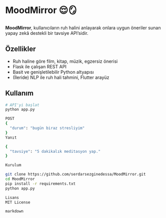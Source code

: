 # MoodMirror 😌🪞

**MoodMirror**, kullanıcıların ruh halini anlayarak onlara uygun öneriler sunan yapay zekâ destekli bir tavsiye API’sidir.

## Özellikler

- Ruh haline göre film, kitap, müzik, egzersiz önerisi
- Flask ile çalışan REST API
- Basit ve genişletilebilir Python altyapısı
- (İleride) NLP ile ruh hali tahmini, Flutter arayüz

## Kullanım

```bash
# API'yi başlat
python app.py

POST
{
  "durum": "bugün biraz stresliyim"
}
Yanıt

{
  "tavsiye": "5 dakikalık meditasyon yap."
}

Kurulum

git clone https://github.com/serdarsezginedessa/MoodMirror.git
cd MoodMirror
pip install -r requirements.txt
python app.py

Lisans
MIT License

markdown

```
